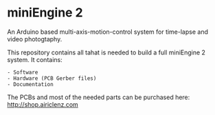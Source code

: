 
miniEngine 2
============

An Arduino based multi-axis-motion-control system for time-lapse and video photogtaphy.

This repository contains all tahat is needed to build a full miniEngine 2 system. It contains:

	- Software
	- Hardware (PCB Gerber files)
	- Documentation
	
The PCBs and most of the needed parts can be purchased here: http://shop.airiclenz.com  
	






